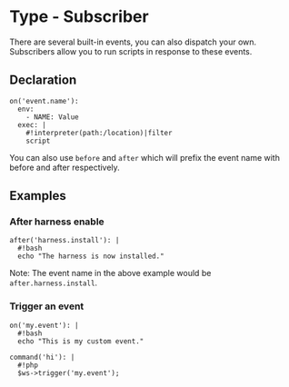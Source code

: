 # Type - Subscriber

There are several built-in events, you can also dispatch your own. Subscribers allow you to run scripts in response to these events.

## Declaration

```
on('event.name'):
  env:
    - NAME: Value
  exec: |
    #!interpreter(path:/location)|filter
    script
```

You can also use `before` and `after` which will prefix the event name with before and after respectively.

## Examples

### After harness enable

```
after('harness.install'): |
  #!bash
  echo "The harness is now installed."
```

Note: The event name in the above example would be `after.harness.install`.

### Trigger an event

```
on('my.event'): |
  #!bash
  echo "This is my custom event."
  
command('hi'): |
  #!php
  $ws->trigger('my.event');
```
